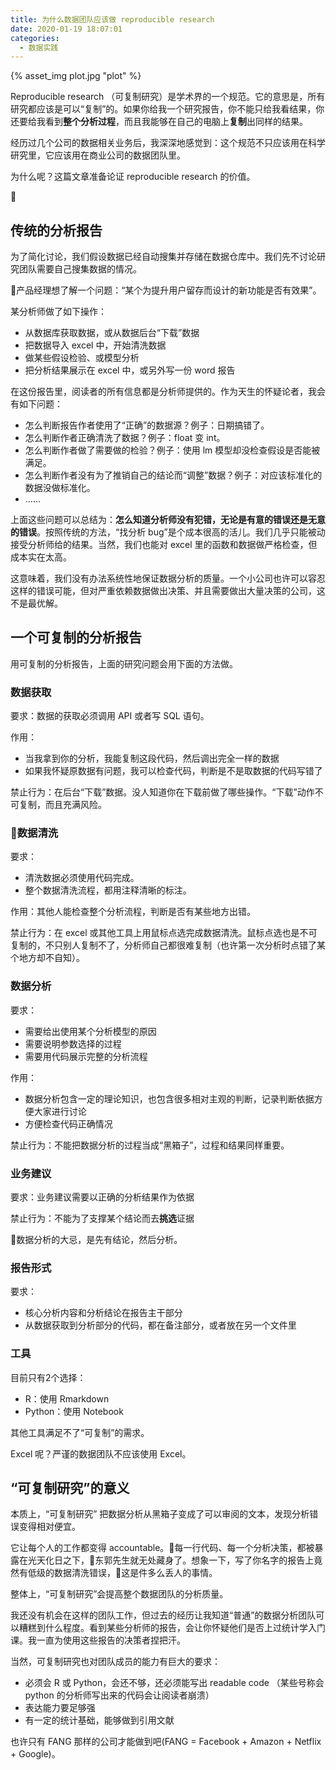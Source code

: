 ```yaml
---
title: 为什么数据团队应该做 reproducible research
date: 2020-01-19 18:07:01
categories:
  - 数据实践
---
```


{% asset_img plot.jpg "plot" %}

Reproducible research （可复制研究）是学术界的一个规范。它的意思是，所有研究都应该是可以“复制”的。如果你给我一个研究报告，你不能只给我看结果，你还要给我看到**整个分析过程**，而且我能够在自己的电脑上**复制**出同样的结果。

经历过几个公司的数据相关业务后，我深深地感觉到：这个规范不只应该用在科学研究里，它应该用在商业公司的数据团队里。

为什么呢？这篇文章准备论证 reproducible research 的价值。

<!-- more -->

## 传统的分析报告

为了简化讨论，我们假设数据已经自动搜集并存储在数据仓库中。我们先不讨论研究团队需要自己搜集数据的情况。

产品经理想了解一个问题：“某个为提升用户留存而设计的新功能是否有效果”。

某分析师做了如下操作：
- 从数据库获取数据，或从数据后台“下载”数据
- 把数据导入 excel 中，开始清洗数据
- 做某些假设检验、或模型分析
- 把分析结果展示在 excel 中，或另外写一份 word 报告

在这份报告里，阅读者的所有信息都是分析师提供的。作为天生的怀疑论者，我会有如下问题：
- 怎么判断报告作者使用了“正确”的数据源？例子：日期搞错了。
- 怎么判断作者正确清洗了数据？例子：float 变 int。
- 怎么判断作者做了需要做的检验？例子：使用 lm 模型却没检查假设是否能被满足。
- 怎么判断作者没有为了推销自己的结论而“调整”数据？例子：对应该标准化的数据没做标准化。
- ......

上面这些问题可以总结为：**怎么知道分析师没有犯错，无论是有意的错误还是无意的错误**。按照传统的方法，“找分析 bug”是个成本很高的活儿。我们几乎只能被动接受分析师给的结果。当然，我们也能对 excel 里的函数和数据做严格检查，但成本实在太高。

这意味着，我们没有办法系统性地保证数据分析的质量。一个小公司也许可以容忍这样的错误可能，但对严重依赖数据做出决策、并且需要做出大量决策的公司，这不是最优解。

## 一个可复制的分析报告

用可复制的分析报告，上面的研究问题会用下面的方法做。

### 数据获取

要求：数据的获取必须调用 API 或者写 SQL 语句。

作用：
- 当我拿到你的分析，我能复制这段代码，然后调出完全一样的数据
- 如果我怀疑原数据有问题，我可以检查代码，判断是不是取数据的代码写错了

禁止行为：在后台“下载”数据。没人知道你在下载前做了哪些操作。“下载”动作不可复制，而且充满风险。

### 数据清洗

要求：
- 清洗数据必须使用代码完成。
- 整个数据清洗流程，都用注释清晰的标注。

作用：其他人能检查整个分析流程，判断是否有某些地方出错。

禁止行为：在 excel 或其他工具上用鼠标点选完成数据清洗。鼠标点选也是不可复制的，不只别人复制不了，分析师自己都很难复制（也许第一次分析时点错了某个地方却不自知）。

### 数据分析

要求：
- 需要给出使用某个分析模型的原因
- 需要说明参数选择的过程
- 需要用代码展示完整的分析流程


作用：
- 数据分析包含一定的理论知识，也包含很多相对主观的判断，记录判断依据方便大家进行讨论
- 方便检查代码正确情况

禁止行为：不能把数据分析的过程当成“黑箱子”，过程和结果同样重要。

### 业务建议

要求：业务建议需要以正确的分析结果作为依据

禁止行为：不能为了支撑某个结论而去**挑选**证据

数据分析的大忌，是先有结论，然后分析。

### 报告形式

要求：
- 核心分析内容和分析结论在报告主干部分
- 从数据获取到分析部分的代码，都在备注部分，或者放在另一个文件里

### 工具

目前只有2个选择：
- R：使用 Rmarkdown 
- Python：使用 Notebook

其他工具满足不了“可复制”的需求。

Excel 呢？严谨的数据团队不应该使用 Excel。

## “可复制研究”的意义

本质上，“可复制研究” 把数据分析从黑箱子变成了可以审阅的文本，发现分析错误变得相对便宜。

它让每个人的工作都变得 accountable。每一行代码、每一个分析决策，都被暴露在光天化日之下，东郭先生就无处藏身了。想象一下，写了你名字的报告上竟然有低级的数据清洗错误，这是件多么丢人的事情。

整体上，“可复制研究”会提高整个数据团队的分析质量。

我还没有机会在这样的团队工作，但过去的经历让我知道“普通”的数据分析团队可以糟糕到什么程度。看到某些分析师的报告，会让你怀疑他们是否上过统计学入门课。我一直为使用这些报告的决策者捏把汗。

当然，可复制研究也对团队成员的能力有巨大的要求：
- 必须会 R 或 Python，会还不够，还必须能写出 readable code （某些号称会 python 的分析师写出来的代码会让阅读者崩溃）
- 表达能力要足够强
- 有一定的统计基础，能够做到引用文献

也许只有 FANG 那样的公司才能做到吧(FANG = Facebook + Amazon + Netflix + Google)。
